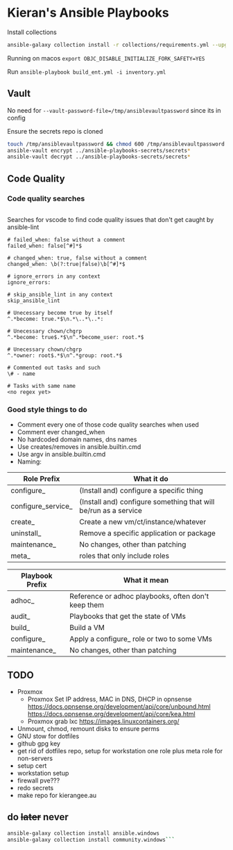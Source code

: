 # Kieran's Ansible Playbooks

Install collections

```bash
ansible-galaxy collection install -r collections/requirements.yml --upgrade
```

Running on macos
`export OBJC_DISABLE_INITIALIZE_FORK_SAFETY=YES`

Run
`ansible-playbook build_ent.yml -i inventory.yml`

## Vault

No need for `--vault-password-file=/tmp/ansiblevaultpassword` since its in config

Ensure the secrets repo is cloned

```bash
touch /tmp/ansiblevaultpassword && chmod 600 /tmp/ansiblevaultpassword && echo password > /tmp/ansiblevaultpassword
ansible-vault encrypt ../ansible-playbooks-secrets/secrets*
ansible-vault decrypt ../ansible-playbooks-secrets/secrets*
```

## Code Quality

### Code quality searches

```text
```

Searches for vscode to find code quality issues that don't get caught by ansible-lint

```text
# failed_when: false without a comment
failed_when: false[^#]*$

# changed_when: true, false without a comment
changed_when: \b(?:true|false)\b[^#]*$

# ignore_errors in any context
ignore_errors:

# skip_ansible_lint in any context
skip_ansible_lint

# Unecessary become true by itself
^.*become: true.*$\n.*\..*\..*:

# Unecessary chown/chgrp
^.*become: true$.*$\n^.*become_user: root.*$

# Unecessary chown/chgrp
^.*owner: root$.*$\n^.*group: root.*$

# Commented out tasks and such
\# - name

# Tasks with same name
<no regex yet>

```

### Good style things to do

* Comment every one of those code quality searches when used
* Comment ever changed_when
* No hardcoded domain names, dns names
* Use creates/removes in ansible.builtin.cmd
* Use argv in ansible.builtin.cmd
* Naming:

| Role Prefix        | What it do                                                         |
|--------------------|--------------------------------------------------------------------|
| configure_         | (Install and) configure a specific thing                           |
| configure_service_ | (Install and) configure something that will be/run as a service    |
| create_            | Create a new vm/ct/instance/whatever                               |
| uninstall_         | Remove a specific application or package                           |
| maintenance_       | No changes, other than patching                                    |
| meta_              | roles that only include roles                                      |

| Playbook Prefix | What it mean                                        |
|-----------------|-----------------------------------------------------|
| adhoc_          | Reference or adhoc playbooks, often don't keep them |
| audit_          | Playbooks that get the state of VMs                 |
| build_          | Build a VM                                          |
| configure_      | Apply a configure_ role or two to some VMs          |
| maintenance_    | No changes, other than patching                     |

## TODO

* Proxmox
  * Proxmox Set IP address, MAC in DNS, DHCP in opnsense
        <https://docs.opnsense.org/development/api/core/unbound.html>
        <https://docs.opnsense.org/development/api/core/kea.html>
  * Proxmox grab lxc <https://images.linuxcontainers.org/>
* Unmount, chmod, remount disks to ensure perms
* GNU stow for dotfiles
* github gpg key
* get rid of dotfiles repo, setup for workstation one role plus meta role for non-servers
* setup cert
* workstation setup
* firewall pve???
* redo secrets
* make repo for kierangee.au

## do ~~later~~ never

```bash
ansible-galaxy collection install ansible.windows
ansible-galaxy collection install community.windows```

